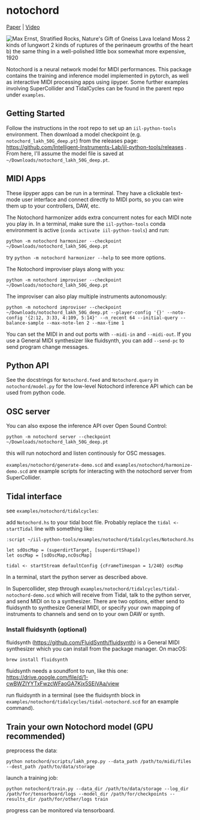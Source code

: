 # notochord

 [Paper](https://zenodo.org/record/7088404 "Notochord AIMC 2022 paper") | [Video](https://www.youtube.com/watch?v=mkBKAyudL0A "Notochord AIMC 2022 video")

 ![Max Ernst, Stratified Rocks, Nature's Gift of Gneiss Lava Iceland Moss 2 kinds of lungwort 2 kinds of ruptures of the perinaeum growths of the heart b) the same thing in a well-polished little box somewhat more expensive, 1920](https://uploads8.wikiart.org/images/max-ernst/stratified-rocks-nature-s-gift-of-gneiss-lava-iceland-moss-1920.jpg!Large.jpg)

Notochord is a neural network model for MIDI performances. This package contains the training and inference model implemented in pytorch, as well as interactive MIDI processing apps using iipyper. Some further examples involving SuperCollider and TidalCycles can be found in the parent repo under `examples`.

## Getting Started

Follow the instructions in the root repo to set up an `iil-python-tools` environment. Then download a model checkpoint (e.g. `notochord_lakh_50G_deep.pt`) from the releases page: https://github.com/Intelligent-Instruments-Lab/iil-python-tools/releases . From here, I'll assume the model file is saved at `~/Downloads/notochord_lakh_50G_deep.pt`.

## MIDI Apps

These iipyper apps can be run in a terminal. They have a clickable text-mode user interface and connect directly to MIDI ports, so you can wire them up to your controllers, DAW, etc.

The Notochord harmonizer adds extra concurrent notes for each MIDI note you play in. In a terminal, make sure the `iil-python-tools` conda environment is active (`conda activate iil-python-tools`) and run:
```
python -m notochord harmonizer --checkpoint ~/Downloads/notochord_lakh_50G_deep.pt
```
try `python -m notochord harmonizer --help`
to see more options.

The Notochord improviser plays along with you:
```
python -m notochord improviser --checkpoint ~/Downloads/notochord_lakh_50G_deep.pt
```

The improviser can also play multiple instruments autonomously:
```
python -m notochord improviser --checkpoint ~/Downloads/notochord_lakh_50G_deep.pt --player-config '{}' --noto-config '{2:12, 3:33, 4:109, 5:14}' --n_recent 64 --initial-query --balance-sample --max-note-len 2 --max-time 1
```

You can set the MIDI in and out ports with `--midi-in` and `--midi-out`. If you use a General MIDI synthesizer like fluidsynth, you can add `--send-pc` to send program change messages.

## Python API

See the docstrings for `Notochord.feed` and `Notochord.query` in `notochord/model.py` for the low-level Notochord inference API which can be used from python code.

## OSC server

You can also expose the inference API over Open Sound Control:
```
python -m notochord server --checkpoint ~/Downloads/notochord_lakh_50G_deep.pt
```
this will run notochord and listen continously for OSC messages.

`examples/notochord/generate-demo.scd` and `examples/notochord/harmonize-demo.scd` are example scripts for interacting with the notochord server from SuperCollider.

## Tidal interface

see `examples/notochord/tidalcycles`:

add `Notochord.hs` to your tidal boot file. Probably replace the `tidal <- startTidal` line with something like:
```
:script ~/iil-python-tools/examples/notochord/tidalcycles/Notochord.hs

let sdOscMap = (superdirtTarget, [superdirtShape])
let oscMap = [sdOscMap,ncOscMap]

tidal <- startStream defaultConfig {cFrameTimespan = 1/240} oscMap
```

In a terminal, start the python server as described above.

In Supercollider, step through `examples/notochord/tidalcycles/tidal-notochord-demo.scd` which will receive from Tidal, talk to the python server, and send MIDI on to a synthesizer. There are two options, either send to fluidsynth to synthesize General MIDI, or specify your own mapping of instruments to channels and send on to your own DAW or synth.

### Install fluidsynth (optional)
fluidsynth (https://github.com/FluidSynth/fluidsynth) is a General MIDI synthesizer which you can install from the package manager. On macOS:
```
brew install fluidsynth
```
fluidsynth needs a soundfont to run, like this one: https://drive.google.com/file/d/1-cwBWZIYYTxFwzcWFaoGA7Kjx5SEjVAa/view

run fluidsynth in a terminal (see the fluidsynth block in `examples/notochord/tidalcycles/tidal-notochord.scd` for an example command).

## Train your own Notochord model (GPU recommended)

preprocess the data:
```
python notochord/scripts/lakh_prep.py --data_path /path/to/midi/files --dest_path /path/to/data/storage
```
launch a training job:
```
python notochord/train.py --data_dir /path/to/data/storage --log_dir /path/for/tensorboard/logs --model_dir /path/for/checkpoints --results_dir /path/for/other/logs train
```
progress can be monitored via tensorboard.
